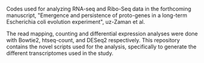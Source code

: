 Codes used for analyzing RNA-seq and Ribo-Seq data in the forthcoming manuscript, "Emergence and persistence of proto-genes in a long-term Escherichia coli evolution experiment", uz-Zaman et al.

The read mapping, counting and differential expression analyses were done with Bowtie2, htseq-count, and DESeq2 respectively. This repository contains the novel scripts used for the analysis, specifically to generate the different transcriptomes used in the study.
